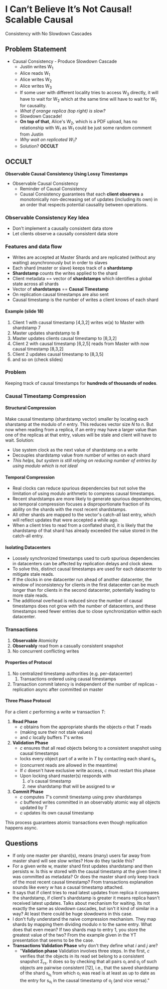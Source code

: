 # I Can’t Believe It’s Not Causal! Scalable Causal
Consistency with No Slowdown Cascades

## Problem Statement
- Causal Consistency - Produce Slowdown Cascade 
	- Justin writes W<sub>1</sub> 
	- Alice reads W<sub>1</sub> 
	- Alice writes W<sub>2</sub> 
	- Alice writes W<sub>3</sub> 
	- If some user with different locality tries to access W<sub>3</sub> directly, it will have to wait for W<sub>2</sub> which at the same time will have to wait for W<sub>1</sub> for causality. 
	- _What if orange replica (top right) is slow?_
	- Slowdown Cascade!
	- **On top of that**, Alice's W<sub>2</sub>, which is a PDF upload, has no relationship with W<sub>1</sub> as W<sub>1</sub> could be just some random comment from Justin
	- _Why wait on replicated W<sub>1</sub>?_
	- Solution? **OCCULT**

## OCCULT 
**Observable Causal Consistency Using Lossy Timestamps**

- Observable Causal Consistency 
	- Reminder of Causal Consistency  
    - Causal Consistency guarantees that each **client observes** a monotonically non-decreasing set of updates (including its own) in an order that respects potential causality between operations.

### Observable Consistency Key Idea
- Don't implement a causally consistent data store 
- Let clients observe a causally consistent data store 

### Features and data flow 
- Writes are accepted at Master Shards and are replicated (without any waiting) asynchronously but in order to slaves
- Each shard (master or slave) keeps track of a **shardstamp**
- **Shardstamp** counts the writes applied to the shard
- Client metadata == vector of **shardstamps** which identifies a global state across all shards
- Vector of **shardstamps** == **Causal Timestamp**
- On replication causal timestamps are also sent
- Causal timestamp is the number of writes a client knows of each shard

#### Example (slide 18)
1. Client 1 with causal timestamp [4,3,2] writes w(a) to Master with shardstamp 7 
2. Master updates shardstamp to 8 
3. Master updates clients causal timestamp to [8,3,2] 
4. Client 2 with causal timestamp [6,2,5] reads from Master with now causal timestamp [8,3,2] 
5. Client 2 updates causal timestamp to [8,3,5] 
6. and so on (check slides)

### Problem 
Keeping track of causal timestamps for **hundreds of thousands of nodes**.

### Causal Timestamp Compression
#### Structural Compression 
Make causal timestamp (shardstamp vector) smaller by locating each sharstamp at the modulo of $n$ entry. This reduces vector size $N$ to $n$. But now when reading from a replica, if an entry may have a larger value than one of the replicas at that entry, values will be stale and client will have to wait. Solution: 
- Use system clock as the next value of shardstamp on a write 
- Decouples shardstamp value from number of writes on each shard
- _This helps, but system is still relying on reducing number of entries by using modulo which is not ideal_

#### Temporal Compression 
- Real clocks can reduce spurious dependencies but not solve the limitation of using modulo arithmetic to compress causal timestamps.
- Recent shardstamps are more likely to generate spurious dependencies, so temporal compression focuses a disproportionate fraction of its ability on the shards with the most recent shardstamps.
- All other shards are mapped to the vector's catch-all last entry, which will reflect updates that were accepted a while ago.
- When a client tries to read from a conflated shard, it is likely that the shardstamp of that shard has already exceeded the value stored in the catch-all entry.

#### Isolating Datacenters
- Loosely synchronized timestamps used to curb spurious dependencies in datacenters can be affected by replication delays and clock skew.
- To solve this, distinct causal timestamps are used for each datacenter to mitigate stale reads.
- If the clocks in one datacenter run ahead of another datacenter, the window of inconsistency for clients in the first datacenter can be much longer than for clients in the second datacenter, potentially leading to more stale reads.
- The additional overhead is reduced since the number of causal timestamps does not grow with the number of datacenters, and these timestamps need fewer entries due to close synchronization within each datacenter.

### Transactions 
1. **Observable** Atomicity 
2. **Observably** read from a casually consistent snapshot 
3. No concurrent conflicting writes 

#### Properties of Protocol
1. No centralized timestamp authorities (e.g. per-datacenter)
	1. Transactions ordered using causal timestamps 
2. Transaction commit latency is independent of the number of replicas - replication async after committed on master

#### Three Phase Protocol 
For a client $c$ performing a write $w$ transaction $T$: 

1. **Read Phase** 
	- $c$ obtains from the appropriate shards the objects $o$ that $T$ reads 
	- (making sure their not stale values)
	- and $c$ locally buffers $T$'s writes 
2. **Validation Phase**
	- $c$ ensures that all read objects belong to a consistent snapshot using causal timestamps 
	- locks every object part of a write in $T$ by contacting each shard s<sub>o</sub>  
	- (concurrent reads are allowed in the meantime)
	- If $c$ doesn't have exclusive write access, $c$ must restart this phase
	- Upon locking shard master(s) responds with
		1. $o$'s causal timestamp  
		2. new shardstamp that will be assigned to $w$ 
1. **Commit Phase**
	- $c$ computes $T$'s commit timestamp using prev shardstamps
	- $c$ buffered writes committed in an observably atomic way all objects updated by $T$ 
	- $c$ updates its own causal timestamp 

This process guarantees atomic transactions even though replication happens async.

## Questions 
- If only one master per shard(s), means (many) users far away from master shard will see slow writes? How do they tackle this?
- For a given write w, master shard first updates shardstamp and then persists w. Is this w stored with the causal timestamp at the given time it was committed as metadata? Or does the master shard only keep track of the most recent causal timestamp? From transactions explanation sounds like every $w$ has a causal timestamp attached.
- It says that if client tries to read latest updates from replica it compares the shardstamp, if client's shardstamp is greater it means replica hasn't received latest updates. Talks about mechanism for waiting. Its not exactly the same as slowdown cascades, but isn't it kind of similar in a way? At least there could be huge slowdowns in this case. 
- I don't fully understand the naive compression mechanism. They map shards by mapping them dividing modulo n to the same entry. What does that even mean? If two shards map to entry 1, you store the greatest value of the two? From the example given in the YT presentation that seems to be the case.
- **Transactions Validation Phase** why don't they define what $i$ and $j$ are?
	- "**Validation phase** Validation involves three steps. In the first, $c$ verifies that the objects in its read set belong to a consistent snapshot Σ<sub>rs</sub>. It does so by checking that all pairs o<sub>i</sub> and o<sub>j</sub> of such objects are pairwise consistent [12], i.e., that the saved shardstamp of the shard s<sub>o<sub>i</sub></sub> from which o<sub>i</sub> was read is at least as up to date as the entry for s<sub>o<sub>i</sub></sub> in the causal timestamp of o<sub>j</sub> (and vice versa)."

